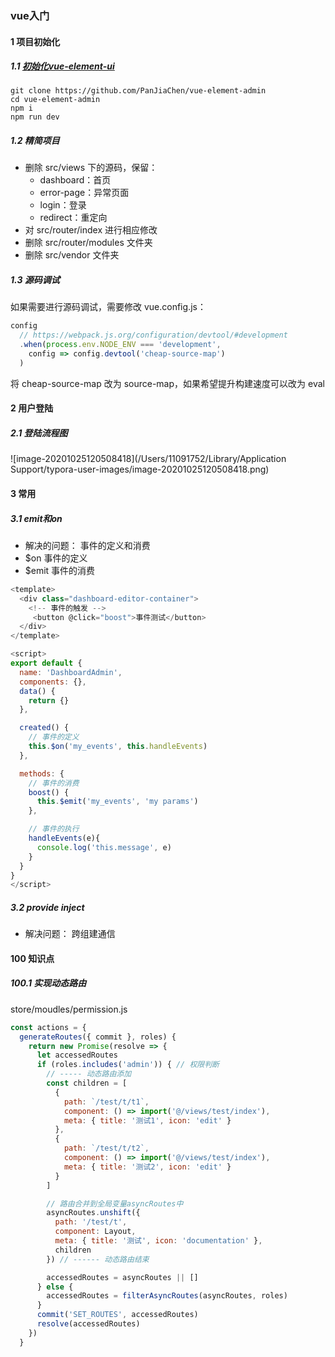 ### vue入门

#### 1 项目初始化

##### 1.1  [初始化vue-element-ui](http://www.youbaobao.xyz/admin-docs/guide/)

```
git clone https://github.com/PanJiaChen/vue-element-admin
cd vue-element-admin
npm i
npm run dev
```

##### 1.2 精简项目

- 删除 src/views 下的源码，保留：
  - dashboard：首页
  - error-page：异常页面
  - login：登录
  - redirect：重定向
- 对 src/router/index 进行相应修改
- 删除 src/router/modules 文件夹
- 删除 src/vendor 文件夹

##### 1.3 源码调试

如果需要进行源码调试，需要修改 vue.config.js：

```js
config
  // https://webpack.js.org/configuration/devtool/#development
  .when(process.env.NODE_ENV === 'development',
    config => config.devtool('cheap-source-map')
  )
```

将 cheap-source-map 改为 source-map，如果希望提升构建速度可以改为 eval

####  2 用户登陆

##### 2.1 登陆流程图

![image-20201025120508418](/Users/11091752/Library/Application Support/typora-user-images/image-20201025120508418.png) 



#### 3 常用

##### 3.1 $emit 和$on

* 解决的问题： 事件的定义和消费
* $on 事件的定义
* $emit 事件的消费

```js
<template>
  <div class="dashboard-editor-container">
    <!-- 事件的触发 -->
     <button @click="boost">事件测试</button>
  </div>
</template>

<script>
export default {
  name: 'DashboardAdmin',
  components: {},
  data() {
    return {}
  },

  created() {
    // 事件的定义
    this.$on('my_events', this.handleEvents)
  },

  methods: {
    // 事件的消费
    boost() {
      this.$emit('my_events', 'my params')
    },

    // 事件的执行
    handleEvents(e){
      console.log('this.message', e)
    }
  }
}
</script>
```

##### 3.2 provide inject

* 解决问题： 跨组建通信





#### 100 知识点

##### 100.1 实现动态路由

store/moudles/permission.js

```js
const actions = {
  generateRoutes({ commit }, roles) {
    return new Promise(resolve => {
      let accessedRoutes
      if (roles.includes('admin')) { // 权限判断
        // ----- 动态路由添加
        const children = [
          {
            path: `/test/t/t1`,
            component: () => import('@/views/test/index'),
            meta: { title: '测试1', icon: 'edit' }
          },
          {
            path: `/test/t/t2`,
            component: () => import('@/views/test/index'),
            meta: { title: '测试2', icon: 'edit' }
          }
        ]

        // 路由合并到全局变量asyncRoutes中
        asyncRoutes.unshift({
          path: '/test/t',
          component: Layout,
          meta: { title: '测试', icon: 'documentation' },
          children
        }) // ------ 动态路由结束

        accessedRoutes = asyncRoutes || []  
      } else {
        accessedRoutes = filterAsyncRoutes(asyncRoutes, roles)
      }
      commit('SET_ROUTES', accessedRoutes)
      resolve(accessedRoutes)
    })
  }
```





